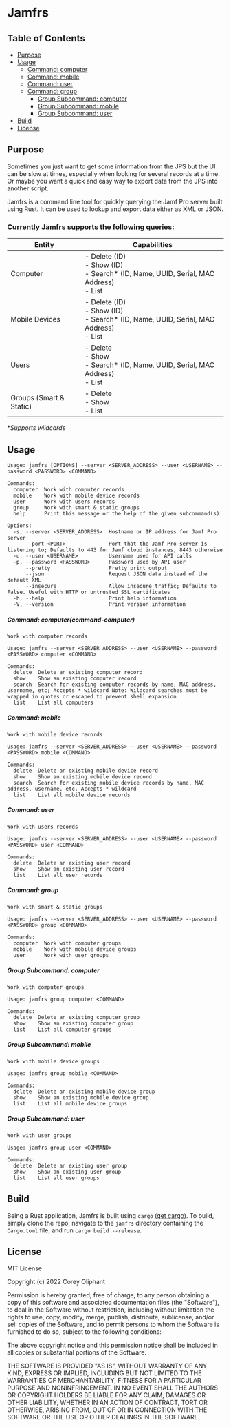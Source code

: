 # Jamfrs

## Table of Contents
- [Purpose](#purpose)
- [Usage](#usage)
  - [Command: computer](#command:-computer)
  - [Command: mobile](#command:-mobile)
  - [Command: user](#command:-user)
  - [Command: group](#command:-group)
    - [Group Subcommand: computer](#group-subcommand-computer)
    - [Group Subcommand: mobile](#group-subcommand-mobile)
    - [Group Subcommand: user](#group-subcommand-user)
- [Build](#build)
- [License](#license)

## Purpose
Sometimes you just want to get some information from the JPS but the UI can be slow at times, especially when looking
for several records at a time. Or maybe you want a quick and easy way to export data from the JPS into another script.

Jamfrs is a command line tool for quickly querying the Jamf Pro server built using Rust. It can be used to lookup and 
export data either as XML or JSON. 


### Currently Jamfrs supports the following queries:
| Entity   | Capabilities                                                                                 |
|----------|----------------------------------------------------------------------------------------------|
| Computer | - Delete (ID)<br/>- Show (ID)<br/>- Search* (ID, Name, UUID, Serial, MAC Address)<br/>- List |
| Mobile Devices| - Delete (ID)<br/>- Show (ID)<br/>- Search* (ID, Name, UUID, Serial, MAC Address)<br/>- List |
| Users | - Delete<br/>- Show<br/>- Search* (ID, Name, UUID, Serial, MAC Address)<br/>- List                                                               |
| Groups (Smart & Static) | - Delete<br/>- Show<br/>- List                                                               |

**Supports wildcards*
 
## Usage
```
Usage: jamfrs [OPTIONS] --server <SERVER_ADDRESS> --user <USERNAME> --password <PASSWORD> <COMMAND>

Commands:
  computer  Work with computer records
  mobile    Work with mobile device records
  user      Work with users records
  group     Work with smart & static groups
  help      Print this message or the help of the given subcommand(s)

Options:
  -s, --server <SERVER_ADDRESS>  Hostname or IP address for Jamf Pro server
      --port <PORT>              Port that the Jamf Pro server is listening to; Defaults to 443 for Jamf cloud instances, 8443 otherwise
  -u, --user <USERNAME>          Username used for API calls
  -p, --password <PASSWORD>      Password used by API user
      --pretty                   Pretty print output
      --json                     Request JSON data instead of the default XML
      --insecure                 Allow insecure traffic; Defaults to False. Useful with HTTP or untrusted SSL certificates
  -h, --help                     Print help information
  -V, --version                  Print version information
  ```

##### Command: computer(command-computer)
```
Work with computer records

Usage: jamfrs --server <SERVER_ADDRESS> --user <USERNAME> --password <PASSWORD> computer <COMMAND>

Commands:
  delete  Delete an existing computer record
  show    Show an existing computer record
  search  Search for existing computer records by name, MAC address, username, etc; Accepts * wildcard Note: Wildcard searches must be wrapped in quotes or escaped to prevent shell expansion
  list    List all computers
  ```
##### Command: mobile
```
Work with mobile device records

Usage: jamfrs --server <SERVER_ADDRESS> --user <USERNAME> --password <PASSWORD> mobile <COMMAND>

Commands:
  delete  Delete an existing mobile device record
  show    Show an existing mobile device record
  search  Search for existing mobile device records by name, MAC address, username, etc. Accepts * wildcard
  list    List all mobile device records
```

##### Command: user
```
Work with users records

Usage: jamfrs --server <SERVER_ADDRESS> --user <USERNAME> --password <PASSWORD> user <COMMAND>

Commands:
  delete  Delete an existing user record
  show    Show an existing user record
  list    List all user records
```

##### Command: group
```
Work with smart & static groups

Usage: jamfrs --server <SERVER_ADDRESS> --user <USERNAME> --password <PASSWORD> group <COMMAND>

Commands:
  computer  Work with computer groups
  mobile    Work with mobile device groups
  user      Work with user groups
```
##### Group Subcommand: computer
```
Work with computer groups

Usage: jamfrs group computer <COMMAND>

Commands:
  delete  Delete an existing computer group
  show    Show an existing computer group
  list    List all computer groups
```

##### Group Subcommand: mobile
```
Work with mobile device groups

Usage: jamfrs group mobile <COMMAND>

Commands:
  delete  Delete an existing mobile device group
  show    Show an existing mobile device group
  list    List all mobile device groups
```

##### Group Subcommand: user
```
Work with user groups

Usage: jamfrs group user <COMMAND>

Commands:
  delete  Delete an existing user group
  show    Show an existing user group
  list    List all user groups
```

## Build
Being a Rust application, Jamfrs is built using `cargo` ([get cargo](https://www.rust-lang.org/learn/get-started)). To build, simply clone the repo, navigate to
the `jamfrs` directory containing the `Cargo.toml` file, and run `cargo build --release`.

## License
MIT License

Copyright (c) 2022 Corey Oliphant

Permission is hereby granted, free of charge, to any person obtaining a copy
of this software and associated documentation files (the "Software"), to deal
in the Software without restriction, including without limitation the rights
to use, copy, modify, merge, publish, distribute, sublicense, and/or sell
copies of the Software, and to permit persons to whom the Software is
furnished to do so, subject to the following conditions:

The above copyright notice and this permission notice shall be included in all
copies or substantial portions of the Software.

THE SOFTWARE IS PROVIDED "AS IS", WITHOUT WARRANTY OF ANY KIND, EXPRESS OR
IMPLIED, INCLUDING BUT NOT LIMITED TO THE WARRANTIES OF MERCHANTABILITY,
FITNESS FOR A PARTICULAR PURPOSE AND NONINFRINGEMENT. IN NO EVENT SHALL THE
AUTHORS OR COPYRIGHT HOLDERS BE LIABLE FOR ANY CLAIM, DAMAGES OR OTHER
LIABILITY, WHETHER IN AN ACTION OF CONTRACT, TORT OR OTHERWISE, ARISING FROM,
OUT OF OR IN CONNECTION WITH THE SOFTWARE OR THE USE OR OTHER DEALINGS IN THE
SOFTWARE.
